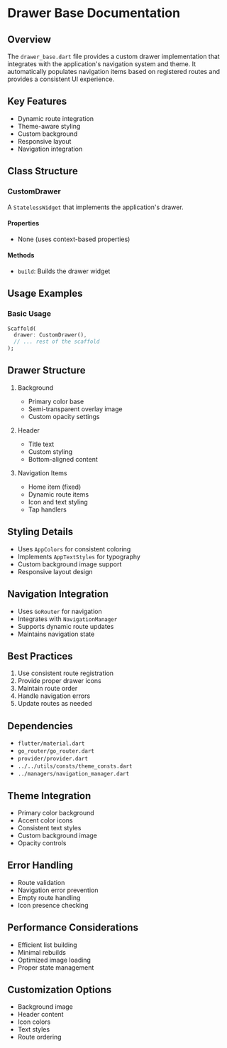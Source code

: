 # Drawer Base Documentation

## Overview
The `drawer_base.dart` file provides a custom drawer implementation that integrates with the application's navigation system and theme. It automatically populates navigation items based on registered routes and provides a consistent UI experience.

## Key Features
- Dynamic route integration
- Theme-aware styling
- Custom background
- Responsive layout
- Navigation integration

## Class Structure

### CustomDrawer
A `StatelessWidget` that implements the application's drawer.

#### Properties
- None (uses context-based properties)

#### Methods
- `build`: Builds the drawer widget

## Usage Examples

### Basic Usage
```dart
Scaffold(
  drawer: CustomDrawer(),
  // ... rest of the scaffold
);
```

## Drawer Structure
1. Background
   - Primary color base
   - Semi-transparent overlay image
   - Custom opacity settings

2. Header
   - Title text
   - Custom styling
   - Bottom-aligned content

3. Navigation Items
   - Home item (fixed)
   - Dynamic route items
   - Icon and text styling
   - Tap handlers

## Styling Details
- Uses `AppColors` for consistent coloring
- Implements `AppTextStyles` for typography
- Custom background image support
- Responsive layout design

## Navigation Integration
- Uses `GoRouter` for navigation
- Integrates with `NavigationManager`
- Supports dynamic route updates
- Maintains navigation state

## Best Practices
1. Use consistent route registration
2. Provide proper drawer icons
3. Maintain route order
4. Handle navigation errors
5. Update routes as needed

## Dependencies
- `flutter/material.dart`
- `go_router/go_router.dart`
- `provider/provider.dart`
- `../../utils/consts/theme_consts.dart`
- `../managers/navigation_manager.dart`

## Theme Integration
- Primary color background
- Accent color icons
- Consistent text styles
- Custom background image
- Opacity controls

## Error Handling
- Route validation
- Navigation error prevention
- Empty route handling
- Icon presence checking

## Performance Considerations
- Efficient list building
- Minimal rebuilds
- Optimized image loading
- Proper state management

## Customization Options
- Background image
- Header content
- Icon colors
- Text styles
- Route ordering 